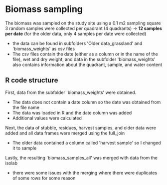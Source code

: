 # Biomass sampling
The biomass was sampled on the study site using a 0.1 m2 sampling square <br>
3 random samples were collected per quadrant (4 quadrants) -> **12 samples per date** (for the older data, only 4 samples per date were collected)
  - the data can be found in subfolders 'Older data_grassland' and 'biomass_weights' as csv files
  - The csv files contain the date (either as a column or in the name of the file), wet and dry weight, and data in the subfolder 'biomass_weights' also contains information about the quadrant, sample, and water content

## R code structure
First, data from the subfolder 'biomass_weights' were obtained. <br>
- The data does not contain a date column so the date was obtained from the file name
- The data was loaded in R and the date column was added
- Additional values were calculated

Next, the data of stubble, residues, harvest samples, and older data were added and all data frames were merged using the full_join
- The older data contained a column called 'harvest sample' so I changed it to sample

Lastly, the resulting 'biomass_samples_all' was merged with data from the isolab
- there were some issues with the merging where there were duplicates of some rows for some reason
